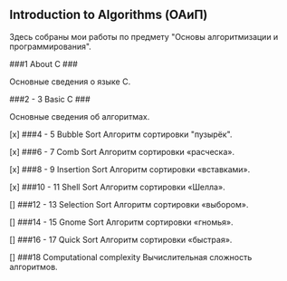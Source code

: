 ## Introduction to Algorithms (ОАиП)

Здесь собраны мои работы по предмету "Основы алгоритмизации и программирования". 

###1 About C ###

Основные сведения о языке С.

###2 - 3 Basic C ###

Основные сведения об алгоритмах.

[x] ###4 - 5 Bubble Sort
Алгоритм сортировки "пузырёк".

[x] ###6 - 7 Comb Sort
Алгоритм сортировки «расческа».

[x] ###8 - 9 Insertion Sort
Алгоритм сортировки «вставками».

[x] ###10 - 11 Shell Sort
Алгоритм сортировки «Шелла».

[] ###12 - 13 Selection Sort
Алгоритм сортировки «выбором».

[] ###14 - 15 Gnome Sort
Алгоритм сортировки «гномья».

[] ###16 - 17 Quick Sort
Алгоритм сортировки «быстрая».

[] ###18 Computational complexity
Вычислительная сложность алгоритмов.
